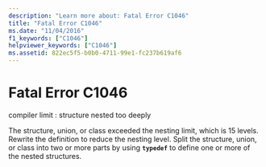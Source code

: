 ```yaml
---
description: "Learn more about: Fatal Error C1046"
title: "Fatal Error C1046"
ms.date: "11/04/2016"
f1_keywords: ["C1046"]
helpviewer_keywords: ["C1046"]
ms.assetid: 822ec5f5-b0b0-4711-99e1-fc237b619af6
---
```

# Fatal Error C1046

compiler limit : structure nested too deeply

The structure, union, or class exceeded the nesting limit, which is 15 levels. Rewrite the definition to reduce the nesting level. Split the structure, union, or class into two or more parts by using **`typedef`** to define one or more of the nested structures.
